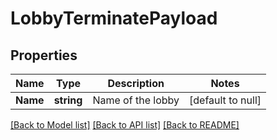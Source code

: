 # LobbyTerminatePayload

## Properties
Name | Type | Description | Notes
------------ | ------------- | ------------- | -------------
**Name** | **string** | Name of the lobby | [default to null]

[[Back to Model list]](../README.md#documentation-for-models) [[Back to API list]](../README.md#documentation-for-api-endpoints) [[Back to README]](../README.md)



